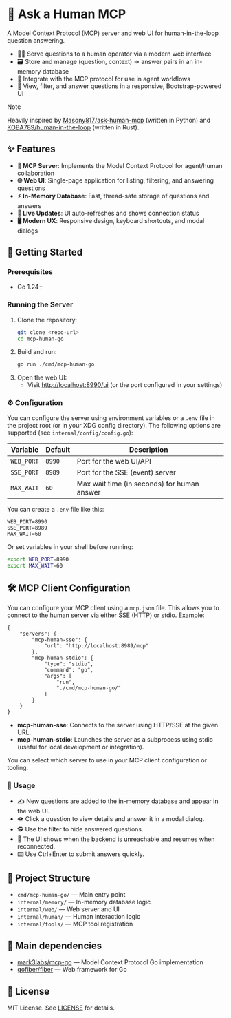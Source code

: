 # 🤖 Ask a Human MCP

A Model Context Protocol (MCP) server and web UI for human-in-the-loop question answering.

- 🧑‍💻 Serve questions to a human operator via a modern web interface
- 🗃️ Store and manage (question, context) → answer pairs in an in-memory database
- 🔗 Integrate with the MCP protocol for use in agent workflows
- 💬 View, filter, and answer questions in a responsive, Bootstrap-powered UI

> [!note]
> Heavily inspired by [Masony817/ask-human-mcp](https://github.com/Masony817/ask-human-mcp) (written in Python) and [KOBA789/human-in-the-loop](https://github.com/KOBA789/human-in-the-loop) (written in Rust).

## ✨ Features

- **🤝 MCP Server**: Implements the Model Context Protocol for agent/human collaboration
- **🌐 Web UI**: Single-page application for listing, filtering, and answering questions
- **⚡ In-Memory Database**: Fast, thread-safe storage of questions and answers
- **🔄 Live Updates**: UI auto-refreshes and shows connection status
- **🖥️ Modern UX**: Responsive design, keyboard shortcuts, and modal dialogs

## 🚀 Getting Started

### Prerequisites

- Go 1.24+

### Running the Server

1. Clone the repository:
   ```sh
   git clone <repo-url>
   cd mcp-human-go
   ```
2. Build and run:
   ```sh
   go run ./cmd/mcp-human-go
   ```
3. Open the web UI:
   - Visit [http://localhost:8990/ui](http://localhost:8990/ui) (or the port configured in your settings)

### ⚙️ Configuration

You can configure the server using environment variables or a `.env` file in the project root (or in your XDG config directory). The following options are supported (see `internal/config/config.go`):

| Variable    | Default | Description                                 |
|-------------|---------|---------------------------------------------|
| `WEB_PORT`  | `8990`  | Port for the web UI/API                     |
| `SSE_PORT`  | `8989`  | Port for the SSE (event) server             |
| `MAX_WAIT`  | `60`    | Max wait time (in seconds) for human answer |

You can create a `.env` file like this:

```
WEB_PORT=8990
SSE_PORT=8989
MAX_WAIT=60
```

Or set variables in your shell before running:

```sh
export WEB_PORT=8990
export MAX_WAIT=60
```

## 🛠️ MCP Client Configuration

You can configure your MCP client using a `mcp.json` file. This allows you to connect to the human server via either SSE (HTTP) or stdio. Example:

```jsonc
{
    "servers": {
        "mcp-human-sse": {
            "url": "http://localhost:8989/mcp"
        },
        "mcp-human-stdio": {
            "type": "stdio",
            "command": "go",
            "args": [
                "run",
                "./cmd/mcp-human-go/"
            ]
        }
    }
}
```

- **mcp-human-sse**: Connects to the server using HTTP/SSE at the given URL.
- **mcp-human-stdio**: Launches the server as a subprocess using stdio (useful for local development or integration).

You can select which server to use in your MCP client configuration or tooling.

### 📝 Usage

- ✍️ New questions are added to the in-memory database and appear in the web UI.
- 👁️ Click a question to view details and answer it in a modal dialog.
- 🕵️ Use the filter to hide answered questions.
- 🚦 The UI shows when the backend is unreachable and resumes when reconnected.
- ⌨️ Use Ctrl+Enter to submit answers quickly.

## 📁 Project Structure

- `cmd/mcp-human-go/` — Main entry point
- `internal/memory/` — In-memory database logic
- `internal/web/` — Web server and UI
- `internal/human/` — Human interaction logic
- `internal/tools/` — MCP tool registration

## 🙏 Main dependencies

- [mark3labs/mcp-go](https://github.com/mark3labs/mcp-go) — Model Context Protocol Go implementation
- [gofiber/fiber](https://github.com/gofiber/fiber) — Web framework for Go

## 📄 License

MIT License. See [LICENSE](LICENSE) for details.